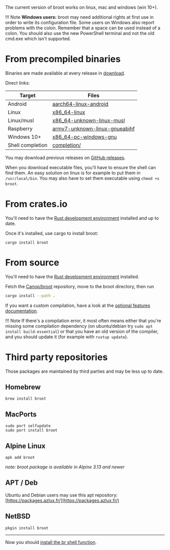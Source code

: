 
The current version of broot works on linux, mac and windows (win 10+).

!!! Note
	**Windows users:** broot may need additional rights at first use in order to write its configuration file.
	Some users on Windows also report problems with the colon. Remember that a space can be used instead of a colon.
	You should also use the new PowerShell terminal and not the old cmd.exe which isn't supported.


# From precompiled binaries

Binaries are made available at every release in [download](https://dystroy.org/broot/download).

Direct links:

Target|Files
-|-
Android | [aarch64-linux-android](https://dystroy.org/broot/download/aarch64-linux-android/broot)
Linux | [x86_64-linux](https://dystroy.org/broot/download/x86_64-linux/broot)
Linux/musl | [x86_64-unknown-linux-musl](https://dystroy.org/broot/download/x86_64-unknown-linux-musl/broot)
Raspberry | [armv7-unknown-linux-gnueabihf](https://dystroy.org/broot/download/armv7-unknown-linux-gnueabihf/broot)
Windows 10+ | [x86_64-pc-windows-gnu](https://dystroy.org/broot/download/x86_64-pc-windows-gnu/broot.exe)
Shell completion | [completion/](https://dystroy.org/broot/download/completion/)

You may download previous releases on [GitHub releases](https://github.com/Canop/broot/releases).

When you download executable files, you'll have to ensure the shell can find them. An easy solution on linux is for example to put them in `/usr/local/bin`. You may also have to set them executable using `chmod +x broot`.

# From crates.io

You'll need to have the [Rust development environment](https://www.rustup.rs) installed and up to date.

Once it's installed, use cargo to install broot:

    cargo install broot

# From source

You'll need to have the [Rust development environment](https://www.rustup.rs) installed.

Fetch the [Canop/broot](https://github.com/Canop/broot) repository, move to the broot directory, then run

```bash
cargo install --path .
```

If you want a custom compilation, have a look at the [optional features documentation](https://github.com/Canop/broot/blob/master/features.md).

!!! Note
	If there's a compilation error, it most often means either that you're missing some compilation dependency (on ubuntu/debian try `sudo apt install build-essential`) or that you have an old version of the compiler, and you should update it (for example with `rustup update`).

# Third party repositories

Those packages are maintained by third parties and may be less up to date.

## Homebrew

    brew install broot

## MacPorts

    sudo port selfupdate
    sudo port install broot

## Alpine Linux

    apk add broot

*note: broot package is available in Alpine 3.13 and newer*

## APT / Deb

Ubuntu and Debian users may use this apt repository: [https://packages.azlux.fr/](https://packages.azlux.fr/)

## NetBSD

    pkgin install broot

-----------------------------------

Now you should [install the br shell function](../install-br/).
